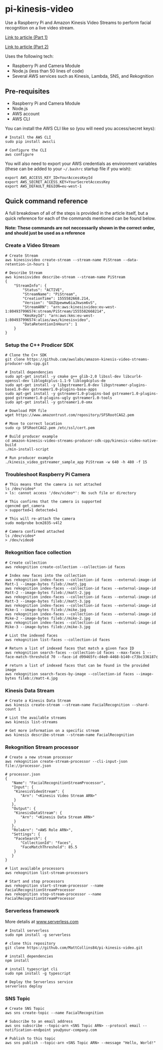 # pi-kinesis-video
Use a Raspberry Pi and Amazon Kinesis Video Streams to perform facial recognition on a live video stream.

[Link to article (Part 1)](https://medium.com/@matt.collins/facial-recognition-with-a-raspberry-pi-and-kinesis-video-streams-part-1-662f0bec5488)

[Link to article (Part 2)](https://medium.com/@matt.collins/facial-recognition-with-a-raspberry-pi-and-kinesis-video-streams-part-2-9c9a631e8c24)

Uses the following tech:

* Raspberry Pi and Camera Module
* Node.js (less than 50 lines of code)
* Several AWS services such as Kinesis, Lambda, SNS, and Rekognition

## Pre-requisites
* Raspberry Pi and Camera Module
* Node.js
* AWS account
* AWS CLI

You can install the AWS CLI like so (you will need you access/secret keys):

```
# Install the AWS CLI
sudo pip install awscli

# Configure the CLI
aws configure
```

You will also need to export your AWS credentials as environment variables (these can be added to your `~/.bashrc` startup file if you wish):

```
export AWS_ACCESS_KEY_ID=YourAccessKeyId
export AWS_SECRET_ACCESS_KEY=YourSecretAccessKey
export AWS_DEFAULT_REGION=eu-west-1
```

## Quick command reference
A full breakdown of all of the steps is provided in the article itself, but a quick reference for each of the commands mentioned can be found below.

**Note: These commands are not neccessarily shown in the correct order, and should just be used as a reference**

### Create a Video Stream

```
# Create Stream
aws kinesisvideo create-stream --stream-name PiStream --data-retention-in-hours 1

# Describe Stream
aws kinesisvideo describe-stream --stream-name PiStream
{
    "StreamInfo": {
        "Status": "ACTIVE", 
        "StreamName": "PiStream", 
        "CreationTime": 1555582668.214, 
        "Version": "GUZUpewmw6iaJkwsm6vS", 
        "StreamARN": "arn:aws:kinesisvideo:eu-west-1:804937996574:stream/PiStream/1555582668214", 
        "KmsKeyId": "arn:aws:kms:eu-west-1:804937996574:alias/aws/kinesisvideo", 
        "DataRetentionInHours": 1
    }
}
```

### Setup the C++ Prodicer SDK

```
# Clone the C++ SDK
git clone https://github.com/awslabs/amazon-kinesis-video-streams-producer-sdk-cpp.git

# Install dependencies
sudo apt-get install -y cmake g++ glib-2.0 libssl-dev libcurl4-openssl-dev liblog4cplus-1.1-9 liblog4cplus-de
sudo apt-get install -y libgstreamer1.0-dev libgstreamer-plugins-base1.0-dev gstreamer1.0-plugins-base-apps
sudo apt-get install -y gstreamer1.0-plugins-bad gstreamer1.0-plugins-good gstreamer1.0-plugins-ugly gstreamer1.0-tools
sudo apt-get install -y gstreamer1.0-omx

# Download PEM file
wget https://www.amazontrust.com/repository/SFSRootCAG2.pem

# Move to correct location
sudo cp SFSRootCAG2.pem /etc/ssl/cert.pem

# Build producer example
cd amazon-kinesis-video-streams-producer-sdk-cpp/kinesis-video-native-build
./min-install-script

# Run producer example
./kinesis_video_gstreamer_sample_app PiStream -w 640 -h 480 -f 15
```

### Troubleshoot Raspberry Pi Camera

```
# This means that the camera is not attached
ls /dev/video*
> ls: cannot access '/dev/video*': No such file or directory

# This confirms that the camera is supported
cgencmd get_camera
> supported=1 detected=1

# This will re-attach the camera
sudo modprobe bcm2835-v4l2

# Camera confirmed attached
ls /dev/video*
> /dev/video0
```

### Rekognition face collection

```
# Create collection
aws rekognition create-collection --collection-id faces

# Index new faces into the collection
aws rekognition index-faces --collection-id faces --external-image-id Matt-1 --image-bytes fileb://matt.jpg
aws rekognition index-faces --collection-id faces --external-image-id Matt-2 --image-bytes fileb://matt-2.jpg
aws rekognition index-faces --collection-id faces --external-image-id Matt-3 --image-bytes fileb://matt-3.jpg
aws rekognition index-faces --collection-id faces --external-image-id Mike-1 --image-bytes fileb://mike.jpg
aws rekognition index-faces --collection-id faces --external-image-id Mike-2 --image-bytes fileb://mike-2.jpg
aws rekognition index-faces --collection-id faces --external-image-id Mike-3 --image-bytes fileb://mike-3.jpg

# List the indexed faces
aws rekognition list-faces --collection-id faces

# Return a list of indexed faces that match a given face ID
aws rekognition search-faces --collection-id faces --max-faces 1 --face-match-threshold 70 --face-id d99465fc-d4e0-4468-b140-c73bc336187c

# return a list of indexed faces that can be found in the provided image
aws rekognition search-faces-by-image --collection-id faces --image-bytes fileb://matt-4.jpg
```

### Kinesis Data Stream

```
# Create a Kinesis Data Stream
aws kinesis create-stream --stream-name FacialRecognition --shard-count 1

# List the available streams
aws kinesis list-streams

# Get more information on a specific stream
aws kinesis describe-stream --stream-name FacialRecognition
```

### Rekognition Stream processor

```
# Create a new stream processor
aws rekognition create-stream-processor --cli-input-json file://processor.json

# processor.json
{
   "Name": "FacialRecognitionStreamProcessor",
   "Input": {
    "KinesisVideoStream": {
       "Arn": "<Kinesis Video Stream ARN>"
    }
   },
   "Output": {
    "KinesisDataStream": {
       "Arn": "<Kinesis Data Stream ARN>"
    }
   },
   "RoleArn": "<AWS Role ARN>",
   "Settings": {
    "FaceSearch": {
       "CollectionId": "faces",
       "FaceMatchThreshold": 85.5
    }
   }
}

# list available processors
aws rekognition list-stream-processors

# Start and stop processors
aws rekognition start-stream-processor --name FacialRecognitionStreamProcessor
aws rekognition stop-stream-processor --name FacialRecognitionStreamProcessor
```

### Serverless framework

More detalis at www.serverless.com

```
# Install serverless
sudo npm install -g serverless
```

```
# clone this repository
git clone https://github.com/MattCollins84/pi-kinesis-video.git

# install dependencies
npm install

# install typescript cli
sudo npm install -g typescript

# Deploy the Serverless service
serverless deploy
```

### SNS Topic

```
# Create SNS Topic
aws sns create-topic --name FacialRecognition

# Subscribe to an email address
aws sns subscribe --topic-arn <SNS Topic ARN> --protocol email --notification-endpoint you@your-company.com

# Publish to this topic
aws sns publish --topic-arn <SNS Topic ARN> --message "Hello, World!"
```